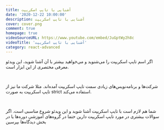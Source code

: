 ```yaml
---
title: آشنایی با تایپ اسکریپت
date: '2020-12-22 10:00:00'
description: آشنایی با تایپ اسکریپت
cover: cover.png
comment: true
homepage: true
videoSourceURL: https://www.youtube.com/embed/JuGptWy2h8c
videoTitle: 'آشنایی با تایپ اسکریپت'
category: react-advanced
---
```


اگر اسم تایپ اسکریپت را می‌شنوید و می‌خواهید بیشتر با آن آشنا شوید، این ویدئو معرفی مختصری از این ابزار است.

<br />

شرکت‌‌ها و برنامه‌نویس‌های زیادی سمت تایپ اسکریپت آمده‌اند. مثلا شرکت ما نیز از تایپ اسکریپت به صورت strict استفاده می‌کند.

<br />

شما هم لازم است با تایپ اسکریپت آشنا شوید و این ویدئو شروع مناسبی است. اگر سوالات بیشتری در مورد تایپ اسکریپت دارین حتما در گروه‌های آموزشی دوره‌ها یا در بخش دیدگاه‌ها بپرسین
